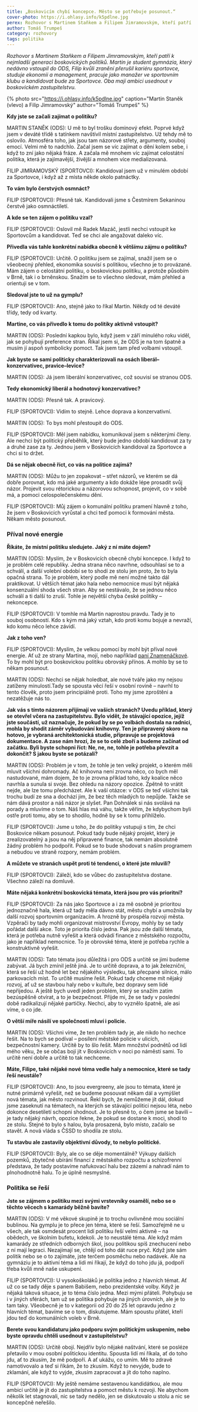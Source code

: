 ```yaml
---
title: „Boskovicím chybí koncepce. Město se potřebuje posunout.“
cover-photo: https://i.ohlasy.info/k5pdlne.jpg
perex: Rozhovor s Martinem Staňkem a Filipem Jimramovským, kteří patří k nejmladší generaci boskovických politiků.
author: Tomáš Trumpeš
category: rozhovory
tags: politika
---
```


*Rozhovor s Martinem Staňkem a Filipem Jimramovským, kteří patří k nejmladší generaci boskovických politiků. Martin je student gymnázia, který nedávno vstoupil do ODS, Filip kvůli zranění přerušil kariéru sportovce, studuje ekonomii a management, pracuje jako manažer ve sportovním klubu a kandidovat bude za Sportovce. Oba mají ambici usednout v boskovickém zastupitelstvu.*

{% photo src="https://i.ohlasy.info/k5pdlne.jpg" caption="Martin Staněk (vlevo) a Filip Jimramovský" author="Tomáš Trumpeš" %}


**Kdy jste se začali zajímat o politiku?**

MARTIN STANĚK (ODS): U mě to byl trošku dominový efekt. Poprvé když jsem v deváté třídě s tatínkem navštívil místní zastupitelstvo. Už tehdy mě to oslovilo. Atmosféra toho, jak jsou tam názorové střety, argumenty, souboj emocí. Velmi mě to nadchlo. Začal jsem se víc zajímat o dění kolem sebe, i když to zní jako nějaká fráze. A začala mě mnohem víc zajímat celostátní politika, která je zajímavější, živější a mnohem více medializovaná.

FILIP JIMRAMOVSKÝ (SPORTOVCI): Kandidoval jsem už v minulém období za Sportovce, i když až z místa někde okolo patnáctky.

**To vám bylo čerstvých osmnáct?**

FILIP (SPORTOVCI): Přesně tak. Kandidovali jsme s Čestmírem Sekaninou čerstvě jako osmnáctiletí. 

**A kde se ten zájem o politiku vzal?**

FILIP (SPORTOVCI): Oslovil mě Radek Mazáč, jestli nechci vstoupit ke Sportovcům a kandidovat. Teď se chci ale angažovat daleko víc.

**Přivedla vás tahle konkrétní nabídka obecně k většímu zájmu o politiku?**

FILIP (SPORTOVCI): Určitě. O politiku jsem se zajímal, snažil jsem se o všeobecný přehled, ekonomika souvisí s politikou, všechno je to provázané. Mám zájem o celostátní politiku, o boskovickou politiku, a protože působím v Brně, tak i o brněnskou. Snažím se to všechno sledovat, mám přehled a orientuji se v tom.

**Sledoval jste to už na gymplu?**

FILIP (SPORTOVCI): Ano, stejně jako to říkal Martin. Někdy od té deváté třídy, tedy od kvarty.

**Martine, co vás přivedlo k tomu do politiky aktivně vstoupit?**

MARTIN (ODS): Poslední kapkou bylo, když jsem v září minulého roku viděl, jak se pohybují preference stran. Říkal jsem si, že ODS je na tom špatně a musím jí aspoň symbolicky pomoct. Tak jsem tam před volbami vstoupil.

**Jak byste se sami politicky charakterizovali na osách liberál–konzervativec, pravice–levice?**

MARTIN (ODS): Já jsem liberální konzervativec, což souvisí se stranou ODS.

**Tedy ekonomický liberál a hodnotový konzervativec?**

MARTIN (ODS): Přesně tak. A pravicový.

FILIP (SPORTOVCI): Vidím to stejně. Lehce doprava a konzervativní.

MARTIN (ODS): To bys mohl přestoupit do ODS.

FILIP (SPORTOVCI): Měl jsem nabídku, komunikoval jsem s některými členy. Ale nechci být politický přeběhlík, který bude jedno období kandidovat za ty a druhé zase za ty. Jednou jsem v Boskovicích kandidoval za Sportovce a chci si to držet.

**Dá se nějak obecně říct, co vás na politice zajímá?**

MARTIN (ODS): Můžu to jen zopakovat – střet názorů, ve kterém se dá dobře porovnat, kdo má jaké argumenty a kdo dokáže lépe prosadit svůj názor. Projevit svou rétorickou a názorovou schopnost, projevit, co v sobě má, a pomoci celospolečenskému dění.

FILIP (SPORTOVCI): Můj zájem o komunální politiku pramení hlavně z toho, že jsem v Boskovicích vyrůstal a chci teď pomoci k formování města. Někam město posunout.

### Příval nové energie

**Říkáte, že místní politiku sledujete. Jaký z ní máte dojem?**

MARTIN (ODS): Myslím, že v Boskovicích obecně chybí koncepce. I když to je problém celé republiky. Jedna strana něco navrhne, odsouhlasí se to a schválí, a další volební období se to shodí ze stolu jen proto, že to byla opačná strana. To je problém, který podle mě není možné takto dál praktikovat. U větších témat jako hala nebo nemocnice musí být nějaká konsenzuální shoda všech stran. Aby se nestávalo, že se jednou něco schválí a ti další to zruší. Tohle je největší chyba české politiky – nekoncepce.

FILIP (SPORTOVCI): V tomhle má Martin naprostou pravdu. Tady je to souboj osobností. Kdo s kým má jaký vztah, kdo proti komu bojuje a nevraží, kdo komu něco lehce závidí.

**Jak z toho ven?**

FILIP (SPORTOVCI): Myslím, že velkou pomocí by mohl být příval nové energie. Ať už ze strany Martina, mojí, nebo například [paní Znamenáčkové](http://www.ohlasy.info/clanky/2018/04/rozhovor-znamenackova.html). To by mohl být pro boskovickou politiku obrovský přínos. A mohlo by se to někam posunout.

MARTIN (ODS): Nechci se nějak holedbat, ale nové tváře jako my nejsou zatíženy minulostí.Tady se spousta věcí řeší v osobní rovině – navrhl to tento člověk, proto jsem principiálně proti. Toho my jsme zproštěni a nezatěžuje nás to.

**Jak vás s tímto názorem přijímají ve vašich stranách? Uvedu příklad, který se otevřel včera na zastupitelstvu. Bylo vidět, že stávající opozice, jejíž jste součástí, už naznačuje, že pokud by se po volbách dostala na radnici, mohla by shodit záměr vybudování knihovny. Ten je připravený skoro na hotovo, je vybraná architektonická studie, připravuje se projektová dokumentace. A zase nám hrozí, že se to celé zboří a budeme začínat od začátku. Byli byste schopni říct: Ne, ne, ne, tohle je potřeba převzít a dokončit? S jakou byste se potázali?**

MARTIN (ODS): Problém je v tom, že tohle je ten velký projekt, o kterém měli mluvit všichni dohromady. Ač knihovna není zrovna něco, co bych měl nastudované, mám dojem, že to je zrovna příklad toho, kdy koalice něco navrhla a sunula si svoje. Bez ohledu na názory opozice. Zpětně to vrátit nejde, ale lze tomu předcházet. Ale k vaší otázce: v ODS se teď všichni tak trochu budí ze sna a dochází jim, že bez těch mladých to nepůjde. Takže se nám dává prostor a náš názor je slyšet. Pan Dohnálek si nás svolává na porady a mluvíme o tom. Náš hlas má váhu, takže věřím, že kdybychom byli ostře proti tomu, aby se to shodilo, hodně by se k tomu přihlíželo.

FILIP (SPORTOVCI): Jsme u toho, že do politiky vstupuji s tím, že chci Boskovice někam posunout. Pokud tady bude nějaký projekt, který je zrealizovatelný a jsou na něj připravené finance, tak nemám absolutně žádný problém ho podpořit. Pokud se to bude shodovat s naším programem a nebudou ve straně rozpory, nemám problém.

**A můžete ve stranách uspět proti té tendenci, o které jste mluvili?**

FILIP (SPORTOVCI): Záleží, kdo se vůbec do zastupitelstva dostane. Všechno záleží na domluvě.

**Máte nějaká konkrétní boskovická témata, která jsou pro vás prioritní?**

FILIP (SPORTOVCI): Za nás jako Sportovce a i za mě osobně je prioritou jednoznačně hala, která už tady měla dávno stát, městu chybí a umožnila by další rozvoj sportovním organizacím. A hrozně by prospěla rozvoji města. Vzpěrači by tady mohli organizovat mistrovství Evropy, mohly by se tady pořádat další akce. Toto je priorita číslo jedna. Pak jsou zde další témata, která je potřeba nutně vyřešit a která odvádí finance z městského rozpočtu, jako je například nemocnice. To je obrovské téma, které je potřeba rychle a konstruktivně vyřešit.

MARTIN (ODS): Tato témata jsou důležitá i pro ODS a určitě se jimi budeme zabývat. Já bych zmínil ještě jiná. Je to určitě doprava, a to jak železniční, která se řeší už hodně let bez nějakého výsledku, tak přecpané silnice, málo parkovacích míst. To určitě musíme řešit. Pokud tady chceme mít nějaký rozvoj, ať už se stavbou haly nebo v kultuře, bez dopravy sem lidé nepřijedou. A ještě bych uvedl jeden problém, který se snažím zatím bezúspěšně otvírat, a to je bezpečnost. Přijde mi, že se tady v poslední době radikalizují nějaké partičky. Nechci, aby to vyznělo špatně, ale asi víme, o co jde.

**O větší míře násilí ve společnosti mluví i policie.**

MARTIN (ODS): Všichni víme, že ten problém tady je, ale nikdo ho nechce řešit. Na to bych se podíval – posílení městské policie v ulicích, bezpečnostní kamery. Určitě by to šlo řešit. Mám množství podnětů od lidí mého věku, že se občas bojí jít v Boskovicích v noci po náměstí sami. To určitě není dobře a určitě to tak nechceme.

**Máte, Filipe, také nějaké nové téma vedle haly a nemocnice, které se tady řeší neustále?**

FILIP (SPORTOVCI): Ano, to jsou evergreeny, ale jsou to témata, které je nutné primárně vyřešit, než se budeme posouvat někam dál a vymýšlet nová témata, jak město rozvinout. Řekl bych, že nemůžeme jít dál, dokud jsme zaseknutí na tématech, na kterých se stávající politici nejsou léta, nebo dokonce desetiletí schopni shodnout. Je to přesně to, o čem jsme se bavili – je tady nějaký návrh, opozice řekne, že pokud se dostane k moci, shodí to ze stolu. Stejné to bylo s halou, byla prosazená, bylo místo, začalo se stavět. A nová vláda s ČSSD to shodila ze stolu.

**Tu stavbu ale zastavily objektivní důvody, to nebylo politické.**

FILIP (SPORTOVCI): Byly, ale co se děje momentálně? Výkupy dalších pozemků, zbytečné ubírání financí z městského rozpočtu a schizofrenní představa, že tady postavíme nafukovací halu bez zázemí a nahradí nám to plnohodnotně halu. To je úplně nesmyslné.

### Politika se řeší

**Jste se zájmem o politiku mezi svými vrstevníky osamělí, nebo se o těchto věcech s kamarády běžně bavíte?**

MARTIN (ODS): V mé věkové skupině je to trochu ovlivněné mou sociální bublinou. Na gymplu je to přece jen téma, které se řeší. Samozřejmě ne u všech, ale tak osmdesát procent lidí politiku řeší velmi aktivně – na obědech, ve školním bufetu, kdekoli. Je to neustálé téma. Ale když mám kamarády ze středních odborných škol, jsou politikou spíš znechucení nebo z ní mají legraci. Nezajímají se, chtějí od toho dát ruce pryč. Když jste sám politik nebo se o to zajímáte, jste terčem posměchu nebo nadávek. Ale na gymnáziu je to aktivní téma a lidi mi říkají, že když do toho jdu já, podpoří třeba kvůli mně naše uskupení.

FILIP (SPORTOVCI): U vysokoškoláků je politika jedno z hlavních témat. Ať už co se tady děje s panem Babišem, nebo prezidentské volby. Když je nějaká taková situace, je to téma číslo jedna. Mezi mými přáteli. Pohybuju se i v jiných sférách, tam už se politika pohybuje na jiných úrovních, ale je to tam taky. Všeobecně je to v kategorii od 20 do 25 let opravdu jedno z hlavních témat, bavíme se o tom, diskutujeme. Mám spoustu přátel, kteří jdou teď do komunálních voleb v Brně.

**Berete svou kandidaturu jako podporu svým politickým uskupením, nebo byste opravdu chtěli usednout v zastupitelstvu?**

MARTIN (ODS): Určitě obojí. Nejdřív bylo nějaké naštvání, které se posléze přetavilo v mou osobní politickou identitu. Spousta lidí mi říkala, ať do toho jdu, ať to zkusím, že mě podpoří. A ať ukážu, co umím. Mě to zdravě namotivovalo a teď si říkám, že to zkusím. Když to nevyjde, bude to zklamání, ale když to vyjde, zkusím zapracovat a jít do toho naplno.

FILIP (SPORTOVCI): My ještě nemáme sestavenou kandidátkou, ale mou ambicí určitě je jít do zastupitelstva a pomoct městu k rozvoji. Ne abychom několik let stagnovali, nic se tady nedělo, jen se diskutovalo u stolu a nic se koncepčně neřešilo.
